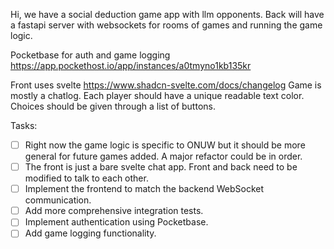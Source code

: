 Hi, we have a social deduction game app with llm opponents.
Back will have a fastapi server with websockets for rooms of games and running the game logic.

Pocketbase for auth and game logging https://app.pockethost.io/app/instances/a0tmyno1kb135kr

Front uses svelte https://www.shadcn-svelte.com/docs/changelog
Game is mostly a chatlog.
Each player should have a unique readable text color. Choices should be given through a list of buttons.


Tasks:
- [ ] Right now the game logic is specific to ONUW but it should be more general for future games added. A major refactor could be in order.
- [ ] The front is just a bare svelte chat app. Front and back need to be modified to talk to each other.
- [ ] Implement the frontend to match the backend WebSocket communication.
- [ ] Add more comprehensive integration tests.
- [ ] Implement authentication using Pocketbase.
- [ ] Add game logging functionality.

